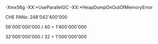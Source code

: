 
-Xmx56g
-XX:+UseParallelGC
-XX:+HeapDumpOnOutOfMemoryError

CHE PANs: 248'042'400'000

56'000'000'000 / 40 = 1'400'000'000

32'000'000'000 / 32 = 1'000'000'000
